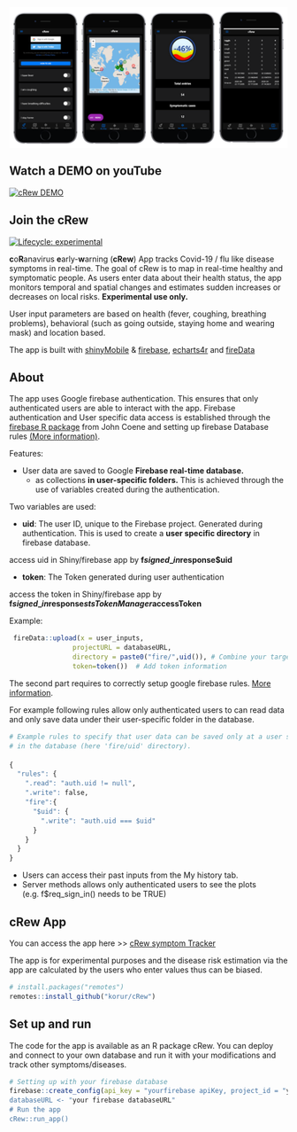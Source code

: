 
<div data-align="center">

<p align="center">

<img src="inst/app/www/cRew_iphone.png"  align=center>

</p>

<p align="center">

## Watch a DEMO on youTube

[![cRew
DEMO](https://img.youtube.com/vi/Fobss1YFRFI/0.jpg)](https://www.youtube.com/watch?v=Fobss1YFRFI)

</p>

</div>

<!-- README.md is generated from README.Rmd. Please edit that file -->

## Join the cRew

<!-- badges: start -->

[![Lifecycle:
experimental](https://img.shields.io/badge/lifecycle-experimental-orange.svg)](https://www.tidyverse.org/lifecycle/#experimental)
<!-- badges: end -->

**c**o**R**anavirus **e**arly-**w**arning (**cRew**) App tracks Covid-19
/ flu like disease symptoms in real-time. The goal of cRew is to map in
real-time healthy and symptomatic people. As users enter data about
their health status, the app monitors temporal and spatial changes and
estimates sudden increases or decreases on local risks. **Experimental
use only.**

User input parameters are based on health (fever, coughing, breathing
problems), behavioral (such as going outside, staying home and wearing
mask) and location based.

The app is built with
[shinyMobile](https://rinterface.github.io/shinyMobile/) &
[firebase](https://firebase.john-coene.com/),
[echarts4r](https://echarts4r.john-coene.com/) and
[fireData](https://github.com/Kohze/fireData)

## About

The app uses Google firebase authentication. This ensures that only
authenticated users are able to interact with the app. Firebase
authentication and User specific data access is established through the
[firebase R package](https://firebase.john-coene.com/) from John Coene
and setting up firebase Database rules [(More
information)](https://firebase.google.com/docs/database/security/quickstart?authuser=0).

Features:

  - User data are saved to Google **Firebase real-time database.**
      - as collections **in user-specific folders.** This is achieved
        through the use of variables created during the authentication.

Two variables are used:

  - **uid**: The user ID, unique to the Firebase project. Generated
    during authentication. This is used to create a **user specific
    directory** in firebase database.

access uid in Shiny/firebase app by **f$signed\_in$response$uid**

  - **token**: The Token generated during user authentication

access the token in Shiny/firebase app by
**f$signed\_in$response$stsTokenManager$accessToken**

Example:

``` r
 fireData::upload(x = user_inputs, 
                projectURL = databaseURL,
                directory = paste0("fire/",uid()), # Combine your target directory with uid
                token=token())  # Add token information
```

The second part requires to correctly setup google firebase rules. [More
information](https://firebase.google.com/docs/database/security/quickstart?authuser=0).

For example following rules allow only authenticated users to can read
data and only save data under their user-specific folder in the
database.

``` r
# Example rules to specify that user data can be saved only at a user specific node
# in the database (here 'fire/uid' directory).

{
  "rules": {
    ".read": "auth.uid != null",
    ".write": false,
    "fire":{
      "$uid": {
        ".write": "auth.uid === $uid"
      }
    }
  }
}
```

  - Users can access their past inputs from the My history tab.
  - Server methods allows only authenticated users to see the plots
    (e.g. f$req\_sign\_in() needs to be TRUE)

## cRew App

You can access the app here \>\> [cRew symptom
Tracker](http://tools.dataatomic.com/shiny/cRew)

The app is for experimental purposes and the disease risk estimation via
the app are calculated by the users who enter values thus can be biased.

``` r
# install.packages("remotes")
remotes::install_github("korur/cRew")
```

## Set up and run

The code for the app is available as an R package cRew. You can deploy
and connect to your own database and run it with your modifications and
track other symptoms/diseases.

``` r
# Setting up with your firebase database
firebase::create_config(api_key = "yourfirebase apiKey, project_id = "your firebase projectId")
databaseURL <- "your firebase databaseURL"
# Run the app
cRew::run_app()
```
